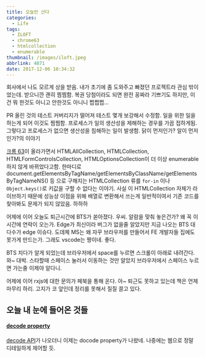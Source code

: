 ```yaml
---
title: 오늘만 산다
categories:
  - Life
tags:
  - ILOFT
  - chrome63
  - htmlcollection
  - enumerable
thumbnail: /images/iloft.jpeg
abbrlink: 4871
date: 2017-12-06 10:34:32
---
```


회사에서 나도 모르게 상을 받음. 내가 초기에 좀 도와주고 빠졌던 프로젝트라 관심 밖이 었는데. 받으니깐 괜히 찜찜함.
복권 당첨이라도 되면 완전 꽁짜라 기쁘기도 하지만, 이건 뭐 한것도 아니고 안한것도 아니니 쩝쩝쩝...

PR 올린 것의 테스트 커버리지가 떨어져 테스트 몇개 보강해서 수정함.
일을 위한 일을 하는게 되어 이것도 찜찜함.
프로세스가 일의 생산성을 제해하는 경우를 가끔 접하게됨. 그렇다고 프로세스가 없으면 생산성을 침해하는 일이 발생함.
닭이 먼저인가? 알이 먼저 인가?의 이야기

[크롬 63](https://blog.chromium.org/2017/10/chrome-63-beta-dynamic-module-imports_27.html#docs-internal-guid-103b28ad-5afd-16d7-ccf4-e6f0a03936e2)이 올라가면서 HTMLAllCollection, HTMLCollection, HTMLFormControlsCollection, HTMLOptionsCollection이 더 이상 enumerable 하지 않게 바뀌었다고함.
한마디로 document.getElementsByTagName/getElementsByClassName/getElementsByTagNameNS() 등 으로 구해지는 HTMLCollection 류를 `for-in` 이나 `Object.keys()`로 키값을 구할 수 없다는 이야기.
사실 이 HTMLCollection 자체가 라이브하기 때문에 성능상 이점을 위해 배열로 변환해서 쓰는게 일반적이여서 기존 코드를 찾아봐도 문제가 되지 않았음. 하하하

어제에 이어 오늘도 퇴근시간에 BTS가 쏟아졌다. 우씨. 알람을 맞춰 놓은건가? 왜 꼭 이 시간에 연락이 오는가.
Edge가 최신이라 버그가 없을줄 알았지만 지금 나오는 BTS 대다수가 edge 이슈다. 도데체 MS는 왜 자꾸 브라우저를 만들어서 FE 개발자들 집에도 못가게 만드는가.
그래도 vscode는 짱이네. 좋다.

BTS 치다가 알게 되었는데 브라우저에서 space를 누르면 스크롤이 아래로 내려간다.
와~ 대박. 스타할때 스페이스 눌러서 이동하는 것만 알았지 브라우저에서 스페이스 누르면 가는줄 이제야 알다니.

어제에 이어 rxjs에 대한 문의가 페북을 통해 온다.
아~ 퇴근도 못하고 있는데 책은 언제 마무리 하리. 고지가 코 앞인데 정리를 못해서 질질 끌고 있다. 


## 오늘 내 눈에 들어온 것들
#### [decode property](https://twitter.com/addyosmani/status/938078402430382080)
[decode API](https://www.chromestatus.com/feature/5637156160667648)가 나오더니 이제는 docode property가 나왔네. 나중에는 웹으로 정말 디테일하게 제어할 듯.
